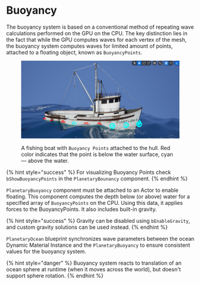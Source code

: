 # Buoyancy

The buoyancy system is based on a conventional method of repeating wave calculations performed on the GPU on the CPU. The key distinction lies in the fact that while the GPU computes waves for each vertex of the mesh, the buoyancy system computes waves for limited amount of points, attached to a floating object, known as `BuoyancyPoints`.

<figure><img src="../../.gitbook/assets/image.png" alt=""><figcaption><p>A fishing boat with <code>Buoyancy Points</code> attached to the hull. Red color indicates that the point is below the water surface, cyan — above the water.</p></figcaption></figure>

{% hint style="success" %}
For visualizing Buoyancy Points check `bShowBuoyancyPoints` in the `PlanetaryBounancy` component.
{% endhint %}

`PlanetaryBuoyancy` component must be attached to an Actor to enable floating. This component computes the depth below (or above) water for a specified array of `BuoyancyPoints` on the CPU. Using this data, it applies forces to the BuoyancyPoints. It also includes built-in gravity.

{% hint style="success" %}
Gravity can be disabled using `bEnableGravity`, and custom gravity solutions can be used instead.
{% endhint %}

`PlanetaryOcean` blueprint synchronizes wave parameters between the ocean Dynamic Material Instance and the `PlanetaryBuoyancy` to ensure consistent values for the buoyancy system.

{% hint style="danger" %}
Buoyancy system reacts to translation of an ocean sphere at runtime (when it moves across the world), but doesn't support sphere rotation.
{% endhint %}

